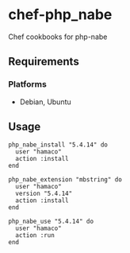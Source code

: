 chef-php_nabe
=============

Chef cookbooks for php-nabe

Requirements
------------

### Platforms

- Debian, Ubuntu


Usage
-----

```
php_nabe_install "5.4.14" do
  user "hamaco"
  action :install
end

php_nabe_extension "mbstring" do
  user "hamaco"
  version "5.4.14"
  action :install
end

php_nabe_use "5.4.14" do
  user "hamaco"
  action :run
end
```